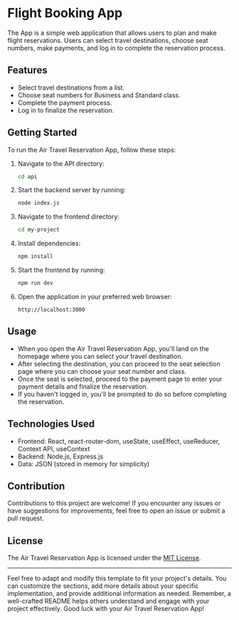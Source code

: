 # Flight Booking App

The App is a simple web application that allows users to plan and make flight reservations. Users can select travel destinations, choose seat numbers, make payments, and log in to complete the reservation process.

## Features

- Select travel destinations from a list.
- Choose seat numbers for Business and Standard class.
- Complete the payment process.
- Log in to finalize the reservation.

## Getting Started

To run the Air Travel Reservation App, follow these steps:

1. Navigate to the API directory:
   ```bash
   cd api
   ```

2. Start the backend server by running:
   ```bash
   node index.js
   ```

3. Navigate to the frontend directory:
   ```bash
   cd my-project
   ```

4. Install dependencies:
   ```bash
   npm install
   ```

5. Start the frontend by running:
   ```bash
   npm run dev
   ```

6. Open the application in your preferred web browser:
   ```
   http://localhost:3000
   ```

## Usage

- When you open the Air Travel Reservation App, you'll land on the homepage where you can select your travel destination.
- After selecting the destination, you can proceed to the seat selection page where you can choose your seat number and class.
- Once the seat is selected, proceed to the payment page to enter your payment details and finalize the reservation.
- If you haven't logged in, you'll be prompted to do so before completing the reservation.

## Technologies Used

- Frontend: React, react-router-dom, useState, useEffect, useReducer, Context API, useContext
- Backend: Node.js, Express.js
- Data: JSON (stored in memory for simplicity)

## Contribution

Contributions to this project are welcome! If you encounter any issues or have suggestions for improvements, feel free to open an issue or submit a pull request.

## License

The Air Travel Reservation App is licensed under the [MIT License](LICENSE).

---

Feel free to adapt and modify this template to fit your project's details. You can customize the sections, add more details about your specific implementation, and provide additional information as needed. Remember, a well-crafted README helps others understand and engage with your project effectively. Good luck with your Air Travel Reservation App!

